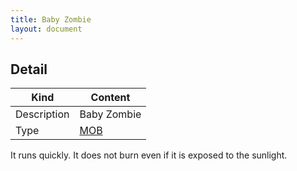 ```yaml
---
title: Baby Zombie
layout: document
---
```

## Detail

|Kind|Content|
|---|---|
|Description|Baby Zombie|
|Type|[MOB](MOB)|

It runs quickly. It does not burn even if it is exposed to the sunlight.
